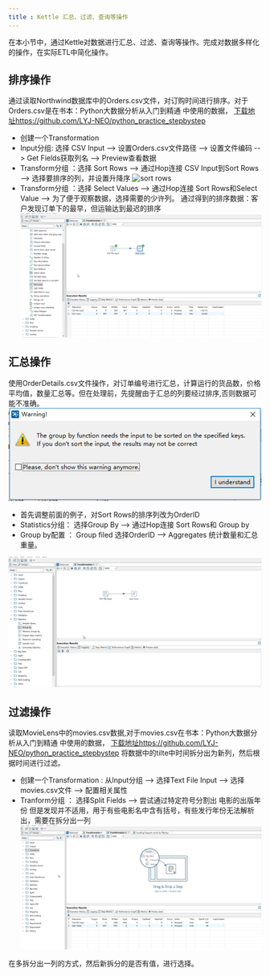 ```yaml
---
title : Kettle 汇总、过滤、查询等操作
---
```


在本小节中，通过Kettle对数据进行汇总、过滤、查询等操作。完成对数据多样化的操作，在实际ETL中简化操作。

## 排序操作

通过读取Northwind数据库中的Orders.csv文件，对订购时间进行排序。对于Orders.csv是在书本：Python大数据分析从入门到精通 中使用的数据，
[下载地址https://github.com/LYJ-NEO/python_practice_stepbystep](https://github.com/LYJ-NEO/python_practice_stepbystep/tree/master/python-on-bigdata/data/northwind)

* 创建一个Transformation 
* Input分组: 选择 CSV Input --> 设置Orders.csv文件路径 --> 设置文件编码 --> Get Fields获取列名 --> Preview查看数据
* Transform分组 ：选择 Sort Rows --> 通过Hop连接 CSV Input到Sort Rows --> 选择要排序的列，并设置升降序 
![sort rows](res/4-data-operator.gif) 
* Transform分组 ：选择 Select Values --> 通过Hop连接 Sort Rows和Select Value --> 为了便于观察数据，选择需要的少许列。
 通过得到的排序数据：客户发现订单下的最早，但运输达到最迟的排序
![select rows](res/4-data-operator-select.gif)

## 汇总操作

使用OrderDetails.csv文件操作，对订单编号进行汇总，计算运行的货品数，价格平均值，数量汇总等。但在处理前，先提醒由于汇总的列要经过排序,否则数据可能不准确。
![group sort](res/4-groupby-question.png)

* 首先调整前面的例子，对Sort Rows的排序列改为OrderID
* Statistics分组： 选择Group By --> 通过Hop连接 Sort Rows和 Group by
* Group by配置  ： Group filed 选择OrderID --> Aggregates 统计数量和汇总重量。

![group by](res/4-data-operator-groupby.gif)

## 过滤操作

读取MovieLens中的movies.csv数据,对于movies.csv在书本：Python大数据分析从入门到精通 中使用的数据，
[下载地址https://github.com/LYJ-NEO/python_practice_stepbystep](https://github.com/LYJ-NEO/python_practice_stepbystep/tree/master/python-on-bigdata/data/)
将数据中的tilte中时间拆分出为新列，然后根据时间进行过滤。

* 创建一个Transformation : 从Input分组 --> 选择Text File Input --> 选择movies.csv文件 --> 配置相关属性 
* Tranform分组 ： 选择Split Fields --> 尝试通过特定符号分割出 电影的出版年份 
但是发现并不适用，用于有些电影名中含有括号，有些发行年份无法解析出，需要在拆分出一列
![split](res/4-data-operator-split.gif)

在多拆分出一列的方式，然后新拆分的是否有值，进行选择。





